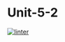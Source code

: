 # Unit-5-2
 [![linter](https://github.com/NathanTempleton/Unit-5-2/workflows/linter/badge.svg)](https://github.com/marketplace/actions/super-linter)